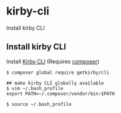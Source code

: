 # kirby-cli

Install kirby CLI

## Install kirby CLI

Install [Kirby CLI](https://github.com/getkirby/cli) (Requires [composer](https://github.com/heyallan/composer-pocket/))

```shell
$ composer global require getkirby/cli
```

```shell
## make kirby CLI globally available
$ vim ~/.bash_profile
export PATH=~/.composer/vendor/bin:$PATH
```

```shell
$ source ~/.bash_profile
```
